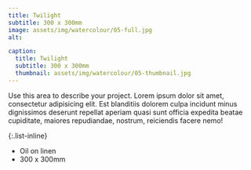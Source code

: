 ```yaml
---
title: Twilight
subtitle: 300 x 300mm
image: assets/img/watercolour/05-full.jpg
alt: 

caption:
  title: Twilight
  subtitle: 300 x 300mm
  thumbnail: assets/img/watercolour/05-thumbnail.jpg
---
```

Use this area to describe your project. Lorem ipsum dolor sit amet, consectetur adipisicing elit. Est blanditiis dolorem culpa incidunt minus dignissimos deserunt repellat aperiam quasi sunt officia expedita beatae cupiditate, maiores repudiandae, nostrum, reiciendis facere nemo!

{:.list-inline}
- Oil on linen
- 300 x 300mm


